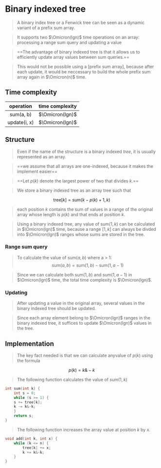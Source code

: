 # Binary indexed tree
> A binary index tree or a Fenwick tree can be seen as a dynamic variant of a prefix sum array.

> It supports two $\Omicron(lgn)$ time operations on an array: processing a range sum query and updating a value

> ==The advantage of binary indexed tree is that it allows us to efficiently update array values between sum queries.==

> This would not be possible using a [prefix sum array], because after each update, it would be neccessary to build the whole prefix sum array again in $\Omicron(n)$ time.


## Time complexity

|   operation  | time complexity |
|:------------:|:---------------:|
|   sum(a, b)  | $\Omicron(lgn)$ |
| update(i, x) | $\Omicron(lgn)$ |


## Structure
> Even if the name of the structure is a binary indexed _tree_, it is usually represented as an array.

> ==we assume that all arrays are one-indexed, because it makes the implement easier==

> ==Let $p(k)$ denote the largest power of two that divides $k$.==

> We store a binary indexed tree as an array tree such that

$$
\text{tree}[k] = \text{sum}(k-p(k) + 1, k)
$$


> each position $k$ contains the sum of values in a range of the original array whose length is $p(k)$ and that ends at position $k$.


> Using a binary indexed tree, any value of $\text{sum}(1, k)$ can be calculated in $\Omicron(lgn)$ time, because a range $[1, k]$ can always be divded into $\Omicron(lgn)$ ranges whose sums are stored in the tree.

### Range sum query
> To calculate the value of $\text{sum}(a, b)$ where a > 1:
$$
\text{sum}(a, b) = \text{sum}(1, b) - \text{sum}(1, a - 1)
$$

> Since we can calculate both $\text{sum}(1, b)$ and $\text{sum}(1, a-1)$ in $\Omicron(lgn)$ time, the total time complexity is $\Omicron(lgn)$.

### Updating
> After updating a value in the original array, several values in the binary indexed tree should be updated.

> Since each array element belong to $\Omicron(lgn)$ ranges in the binary indexed tree, it suffices to update $\Omicron(lgn)$ values in the tree.


## Implementation
> The key fact needed is that we can calculate anyvalue of $p(k)$ using the formula

$$
p(k)=k\&-k
$$

> The following function calculates the value of $sum(1, k)$

```cpp
int sum(int k) {
    int s = 0;
    while (s >= 1) {
    s += tree[k];
    k -= k&-k;
    }
    return s;
}
```

> The following function increases the array value at position $k$ by $x$. 

```cpp
void add(int k, int x) {
    while (k <= n) {
        tree[k] += x;
        k += k&-k;
    }
}
```
